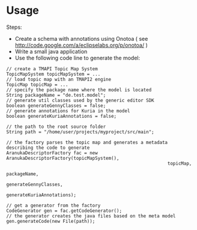 # Usage #

Steps:

  * Create a schema with annotations using Onotoa ( see http://code.google.com/a/eclipselabs.org/p/onotoa/ )
  * Write a small java application
  * Use the following code line to generate the model:
```
// create a TMAPI Topic Map System
TopicMapSystem topicMapSystem = ...
// load topic map with an TMAPI2 engine
TopicMap topicMap = ...
// specify the package name where the model is located
String packageName = "de.test.model";
// generate util classes used by the generic editor SDK
boolean generateGennyClasses = false;
// generate annotations for Kuria in the model
boolean generateKuriaAnnotations = false;

// the path to the root source folder
String path = "/home/user/projects/myproject/src/main";

// the factory parses the topic map and generates a metadata describing the code to generate
AranukaDescriptorFactory fac = new AranukaDescriptorFactory(topicMapSystem(), 
                                                            topicMap,
                                                            packageName, 
                                                            generateGennyClasses, 
                                                            generateKuriaAnnotations);

// get a generator from the factory 
CodeGenerator gen = fac.getCodeGenerator();
// the generator creates the java files based on the meta model
gen.generateCode(new File(path));
```